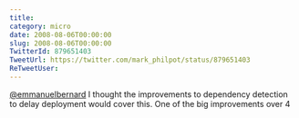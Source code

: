 ```yaml
---
title: 
category: micro
date: 2008-08-06T00:00:00
slug: 2008-08-06T00:00:00
TwitterId: 879651403
TweetUrl: https://twitter.com/mark_philpot/status/879651403
ReTweetUser: 
---
```


[@emmanuelbernard](https://twitter.com/emmanuelbernard) I thought the improvements to dependency detection to delay deployment would cover this. One of the big improvements over 4